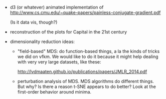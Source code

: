 * d3 (or whatever) animated implementation of
  http://www.cs.cmu.edu/~quake-papers/painless-conjugate-gradient.pdf
  
  (Is it data vis, though?)
  
* reconstruction of the plots for Capital in the 21st century


* dimensionality reduction ideas:

  * "field-based" MDS: do function-based things, a la the kinds of
    tricks we did on vfkm. We would like to do it because it might
    help dealing with very very large datasets, like these:
	
	http://lvdmaaten.github.io/publications/papers/JMLR_2014.pdf
	
  * perturbation analysis of MDS. MDS algorithms do different
    things. But why? Is there a reason t-SNE appears to do better?
    Look at the first-order behavior around minima.


